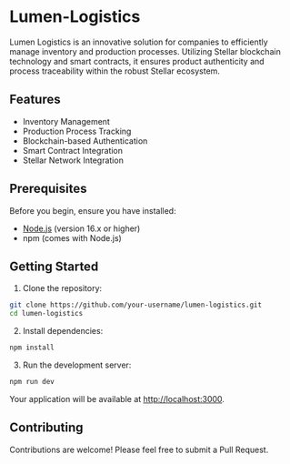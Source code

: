 # Lumen-Logistics

Lumen Logistics is an innovative solution for companies to efficiently manage inventory and production processes. Utilizing Stellar blockchain technology and smart contracts, it ensures product authenticity and process traceability within the robust Stellar ecosystem.

## Features

- Inventory Management
- Production Process Tracking
- Blockchain-based Authentication
- Smart Contract Integration
- Stellar Network Integration

## Prerequisites

Before you begin, ensure you have installed:
- [Node.js](https://nodejs.org/) (version 16.x or higher)
- npm (comes with Node.js)

## Getting Started

1. Clone the repository:
```bash
git clone https://github.com/your-username/lumen-logistics.git
cd lumen-logistics
```

2. Install dependencies:
```bash
npm install
```

3. Run the development server:
```bash
npm run dev
```
Your application will be available at [http://localhost:3000](http://localhost:3000).


## Contributing

Contributions are welcome! Please feel free to submit a Pull Request.

